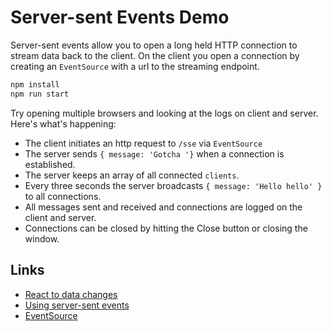 # Server-sent Events Demo

Server-sent events allow you to open a long held HTTP connection to stream data back to the client.
On the client you open a connection by creating an `EventSource` with a url to the streaming endpoint.

```bash
npm install
npm run start
```

Try opening multiple browsers and looking at the logs on client and server.
Here's what's happening:

- The client initiates an http request to `/sse` via `EventSource`
- The server sends `{ message: 'Gotcha '}` when a connection is established.
- The server keeps an array of all connected `clients`.
- Every three seconds the server broadcasts `{ message: 'Hello hello' }` to all connections.
- All messages sent and received and connections are logged on the client and server.
- Connections can be closed by hitting the Close button or closing the window.

## Links

- [React to data changes](http://rauchg.com/2014/7-principles-of-rich-web-applications/#react-to-data-changes)
- [Using server-sent events](https://developer.mozilla.org/en-US/docs/Web/API/Server-sent_events/Using_server-sent_events)
- [EventSource](https://developer.mozilla.org/en-US/docs/Web/API/EventSource)
